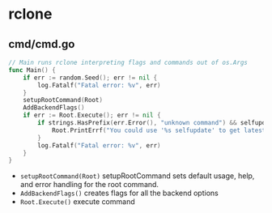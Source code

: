 # rclone
## cmd/cmd.go
``` go
// Main runs rclone interpreting flags and commands out of os.Args
func Main() {
	if err := random.Seed(); err != nil {
		log.Fatalf("Fatal error: %v", err)
	}
	setupRootCommand(Root)
	AddBackendFlags()
	if err := Root.Execute(); err != nil {
		if strings.HasPrefix(err.Error(), "unknown command") && selfupdateEnabled {
			Root.PrintErrf("You could use '%s selfupdate' to get latest features.\n\n", Root.CommandPath())
		}
		log.Fatalf("Fatal error: %v", err)
	}
}
```
* `setupRootCommand(Root)` setupRootCommand sets default usage, help, and error handling for the root command.
* `AddBackendFlags()` creates flags for all the backend options
* `Root.Execute()` execute command
